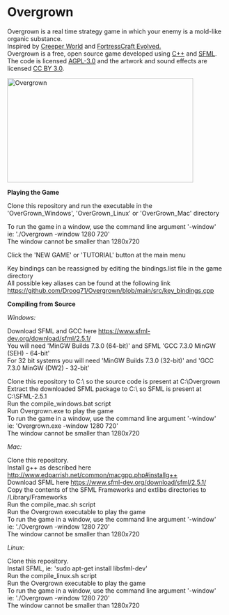 Overgrown
===============

Overgrown is a real time strategy game in which your enemy is a mold-like organic substance.<br />
Inspired by <a href=https://knucklecracker.com/creeperworld/cw.php>Creeper World</a> and <a href=https://store.steampowered.com/app/254200/FortressCraft_Evolved/>FortressCraft Evolved.</a><br />
Overgrown is a free, open source game developed using <a href=https://en.wikipedia.org/wiki/C%2B%2B>C++</a> and <a href=https://www.sfml-dev.org/>SFML</a>.<br />
The code is licensed <a href=https://www.gnu.org/licenses/agpl-3.0.en.html>AGPL-3.0</a> and the artwork and sound effects are licensed <a href=https://creativecommons.org/licenses/by/3.0/>CC BY 3.0</a>.<br />

<img src="https://i.imgur.com/or7svzt.png" alt="Overgrown" width="427" height="240">

**Playing the Game** <br />

Clone this repository and run the executable in the<br />
'OverGrown_Windows', 'OverGrown_Linux' or 'OverGrown_Mac' directory<br />

To run the game in a window, use the command line argument '-window' <br />
ie: './Overgrown -window 1280 720' <br />
The window cannot be smaller than 1280x720 <br />

Click the 'NEW GAME' or 'TUTORIAL' button at the main menu <br />

Key bindings can be reassigned by editing the bindings.list file in the game directory <br />
All possible key aliases can be found at the following link <br />
https://github.com/Droog71/Overgrown/blob/main/src/key_bindings.cpp

**Compiling from Source** <br />

_Windows:_ <br />

Download SFML and GCC here https://www.sfml-dev.org/download/sfml/2.5.1/ <br />
You will need 'MinGW Builds 7.3.0 (64-bit)' and SFML 'GCC 7.3.0 MinGW (SEH) - 64-bit' <br />
For 32 bit systems you will need 'MinGW Builds 7.3.0 (32-bit)' and 'GCC 7.3.0 MinGW (DW2) - 32-bit' <br />

Clone this repository to C:\ so the source code is present at C:\Overgrown <br />
Extract the downloaded SFML package to C:\ so SFML is present at C:\SFML-2.5.1 <br />
Run the compile_windows.bat script <br />
Run Overgrown.exe to play the game <br />
To run the game in a window, use the command line argument '-window' <br />
ie: 'Overgrown.exe -window 1280 720' <br />
The window cannot be smaller than 1280x720 <br />

_Mac:_ <br />

Clone this repository. <br />
Install g++ as described here http://www.edparrish.net/common/macgpp.php#installg++ <br />
Download SFML here https://www.sfml-dev.org/download/sfml/2.5.1/ <br />
Copy the contents of the SFML Frameworks and extlibs directories to /Library/Frameworks <br />
Run the compile_mac.sh script <br />
Run the Overgrown executable to play the game <br />
To run the game in a window, use the command line argument '-window' <br />
ie: './Overgrown -window 1280 720' <br />
The window cannot be smaller than 1280x720 <br />

_Linux:_ <br />

Clone this repository. <br />
Install SFML, ie: 'sudo apt-get install libsfml-dev' <br />
Run the compile_linux.sh script <br />
Run the Overgrown executable to play the game <br />
To run the game in a window, use the command line argument '-window' <br />
ie: './Overgrown -window 1280 720' <br />
The window cannot be smaller than 1280x720 <br />